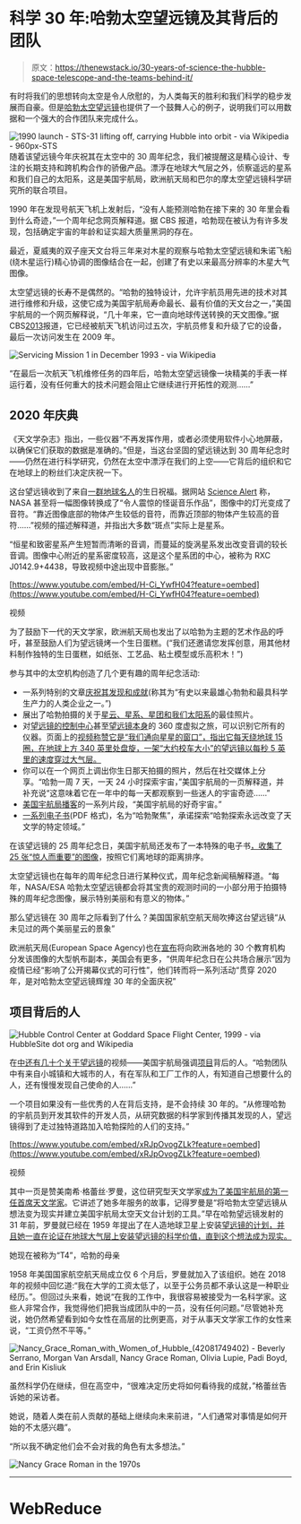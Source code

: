 # 科学 30 年:哈勃太空望远镜及其背后的团队

> 原文：<https://thenewstack.io/30-years-of-science-the-hubble-space-telescope-and-the-teams-behind-it/>

有时将我们的思想转向太空是令人欣慰的，为人类每天的胜利和我们科学的稳步发展而自豪。但是[哈勃太空望远镜](https://www.nasa.gov/mission_pages/hubble/main/index.html)也提供了一个鼓舞人心的例子，说明我们可以用数据和一个强大的合作团队来完成什么。

![1990 launch - STS-31 lifting off, carrying Hubble into orbit - via Wikipedia - 960px-STS](img/57ed3b5f7b70e2ba474479f89aa715fc.png)随着该望远镜今年庆祝其在太空中的 30 周年纪念，我们被提醒这是精心设计、专注的长期支持和跨机构合作的骄傲产品。漂浮在地球大气层之外，侦察遥远的星系和我们自己的太阳系，这是美国宇航局，欧洲航天局和巴尔的摩太空望远镜科学研究所的联合项目。

1990 年在发现号航天飞机上发射后，“没有人能预测哈勃在接下来的 30 年里会看到什么奇迹，”一个周年纪念网页解释道。据 CBS 报道，哈勃现在被认为有许多发现，包括确定宇宙的年龄和证实超大质量黑洞的存在。

最近，夏威夷的双子座天文台将三年来对木星的观察与哈勃太空望远镜和朱诺飞船(绕木星运行)精心协调的图像结合在一起，创建了有史以来最高分辨率的木星大气图像。

太空望远镜的长寿不是偶然的。“哈勃的独特设计，允许宇航员用先进的技术对其进行维修和升级，这使它成为美国宇航局寿命最长、最有价值的天文台之一，”美国宇航局的一个网页解释说，“几十年来，它一直向地球传送转换的天文图像。”据 CBS[2013](http://www.cbsnews.com/network/news/space/home/spacenews/files/1ae7cac0d167055e41e1f0da7b0ac6a3-588.html)报道，它已经被航天飞机访问过五次，宇航员修复和升级了它的设备，最后一次访问发生在 2009 年。

![Servicing Mission 1 in December 1993 - via Wikipedia](img/f3a4a14ca9f8270e3aadab52c5b34500.png)

“在最后一次航天飞机维修任务的四年后，哈勃太空望远镜像一块精美的手表一样运行着，没有任何重大的技术问题会阻止它继续进行开拓性的观测……”

## 2020 年庆典

《天文学杂志》指出，一些仪器“不再发挥作用，或者必须使用软件小心地屏蔽，以确保它们获取的数据是准确的。”但是，当这台坚固的望远镜达到 30 周年纪念时——仍然在进行科学研究，仍然在太空中漂浮在我们的上空——它背后的组织和它在地球上的粉丝们决定庆祝一下。

这台望远镜收到了来自[一群地球名人](https://twitter.com/i/events/1250510254531661829)的生日祝福。据网站 [Science Alert](https://www.sciencealert.com/nasa-has-translated-a-hubble-photo-into-music-and-it-s-absolutely-chilling) 称，NASA 甚至将一幅图像转换成了“令人震惊的怪诞音乐作品”，图像中的灯光变成了音符。“靠近图像底部的物体产生较低的音符，而靠近顶部的物体产生较高的音符……”视频的描述解释道，并指出大多数“斑点”实际上是星系。

“恒星和致密星系产生短暂而清晰的音调，而蔓延的旋涡星系发出改变音调的较长音调。图像中心附近的星系密度较高，这是这个星系团的中心，被称为 RXC J0142.9+4438，导致视频中途出现中音膨胀。”

[https://www.youtube.com/embed/H-Ci_YwfH04?feature=oembed](https://www.youtube.com/embed/H-Ci_YwfH04?feature=oembed)

视频

为了鼓励下一代的天文学家，欧洲航天局也发出了以哈勃为主题的艺术作品的呼吁，甚至鼓励人们为望远镜烤一个生日蛋糕。(“我们还邀请您发挥创意，用其他材料制作独特的生日蛋糕，如纸张、工艺品、粘土模型或乐高积木！”)

参与其中的太空机构创造了几个更有趣的周年纪念活动:

*   一系列特别的文章[庆祝其发现和成就](https://hubblesite.org/hubble-30th-anniversary/hubbles-exciting-universe)(称其为“有史以来最雄心勃勃和最具科学生产力的人类企业之一。”)
*   展出了哈勃拍摄的关于[星云、星系、星团和我们太阳系](https://www.nasa.gov/content/explore-our-universe-flickr-galleries)的最佳照片。
*   对[望远镜的控制中心](https://www.nasa.gov/content/goddard/hubble-360-degree-virtual-tour)甚至[望远镜本身](https://www.nasa.gov/mission_pages/hubble/observatory)的 360 度虚拟之旅，可以识别它所有的仪器。页面上的[视频称赞它是“我们通向星星的窗口”，指出它每天绕地球 15 圈，在地球上方 340 英里处盘旋，一架“大约校车大小”的望远镜以每秒 5 英里的速度穿过大气层。](https://youtu.be/XZ_WeTGCU9o)
*   你可以在一个网页上调出你生日那天拍摄的照片，然后在社交媒体上分享。“哈勃一周 7 天，一天 24 小时探索宇宙，”美国宇航局的一页解释道，并补充说“这意味着它在一年中的每一天都观察到一些迷人的宇宙奇迹……”
*   [美国宇航局播客](https://www.nasa.gov/content/hubbles-30th-anniversary-podcast)的一系列片段，“美国宇航局的好奇宇宙。”
*   [一系列电子书](https://www.nasa.gov/content/goddard/hubble-e-books)(PDF 格式)，名为“哈勃聚焦”，承诺探索“哈勃探索永远改变了天文学的特定领域。”

在该望远镜的 25 周年纪念日，美国宇航局还发布了一本特殊的电子书[，收集了 25 张“惊人而重要”的图像](https://www.nasa.gov/connect/ebooks/hubble_25_detail.html)，按照它们离地球的距离排序。

太空望远镜也在每年的周年纪念日进行某种仪式，周年纪念新闻稿解释道。“每年，NASA/ESA 哈勃太空望远镜都会将其宝贵的观测时间的一小部分用于拍摄特殊的周年纪念图像，展示特别美丽和有意义的物体。”

那么望远镜在 30 周年之际看到了什么？美国国家航空航天局吹捧这台望远镜“从未见过的两个美丽星云的景象”

欧洲航天局(European Space Agency)也在[宣布](https://www.spacetelescope.org/static/archives/releases/pdf/heic2007a-ESA-press-packet30th.pdf)将向欧洲各地的 30 个教育机构分发该图像的大型帆布副本，美国会有更多，“供周年纪念日在公共场合展示”因为疫情已经“影响了公开揭幕仪式的可行性”，他们转而将一系列活动“贯穿 2020 年，是对哈勃太空望远镜辉煌 30 年的全面庆祝”

## **项目背后的人**

![Hubble Control Center at Goddard Space Flight Center, 1999 - via HubbleSite dot org and Wikipedia](img/51f63548dff8514b6d99679fdb24de88.png)

在[中还有几十个关于望远镜](https://svs.gsfc.nasa.gov/Gallery/HubbleSpaceTelescope.html)的视频——美国宇航局强调[项目](https://www.nasa.gov/mission_pages/hubble/hubblecareers)背后的人。“哈勃团队中有来自小城镇和大城市的人，有在军队和工厂工作的人，有知道自己想要什么的人，还有慢慢发现自己使命的人……”

一个项目如果没有一些优秀的人在背后支持，是不会持续 30 年的。“从修理哈勃的宇航员到开发其软件的开发人员，从研究数据的科学家到传播其发现的人，望远镜得到了走过独特道路加入哈勃探险的人们的支持。”

[https://www.youtube.com/embed/xRJpOvogZLk?feature=oembed](https://www.youtube.com/embed/xRJpOvogZLk?feature=oembed)

视频

其中一页是赞美南希·格蕾丝·罗曼，这位研究型天文学家[成为了美国宇航局的第一任首席天文学家](https://svs.gsfc.nasa.gov/12845)。它讲述了她多年服务的故事，记得罗曼是“将哈勃太空望远镜从想法变为现实并建立美国宇航局太空天文台计划的工具。”早在哈勃望远镜发射的 31 年前，罗曼就已经在 1959 年提出了在人造地球卫星上安装[望远镜的计划，并且她一直在论证在地球大气层上安装望远镜的科学价值，直到这个想法成为现实。](http://articles.adsabs.harvard.edu/pdf/1959AJ.....64R.344R)

她现在被称为“T4”，哈勃的母亲

1958 年美国国家航空航天局成立仅 6 个月后，罗曼就加入了该组织。她在 2018 年的视频中回忆道:“我在大学的工资太低了，以至于公务员都不承认这是一种职业经历。”。但回过头来看，她说“在我的工作中，我很容易被接受为一名科学家。这些人非常合作，我觉得他们把我当成团队中的一员，没有任何问题。”尽管她补充说，她仍然希望看到如今女性在高层的比例更高，对于从事天文学家工作的女性来说，“工资仍然不平等。”

![Nancy_Grace_Roman_with_Women_of_Hubble_(42081749402) - Beverly Serrano, Morgan Van Arsdall, Nancy Grace Roman, Olivia Lupie, Padi Boyd, and Erin Kisliuk](img/551789c8577cda6610129d31cadbb35f.png)

虽然科学仍在继续，但在高空中，“很难决定历史将如何看待我的成就，”格蕾丝告诉她的采访者。

她说，随着人类在前人贡献的基础上继续向未来前进，“人们通常对事情是如何开始的不太感兴趣”。

“所以我不确定他们会不会对我的角色有太多想法。”

![Nancy Grace Roman in the 1970s](img/e301b926b2e5c82039d3de3facbd084d.png)

* * *

# WebReduce

<svg xmlns:xlink="http://www.w3.org/1999/xlink" viewBox="0 0 68 31" version="1.1"><title>Group</title> <desc>Created with Sketch.</desc></svg>